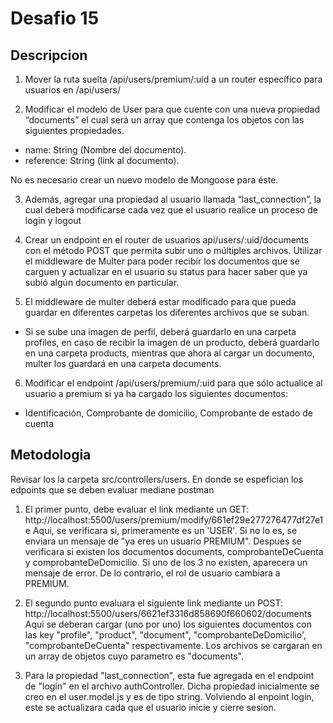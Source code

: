 
# Desafio 15

## Descripcion

   
1. Mover la ruta suelta /api/users/premium/:uid a un router específico para usuarios en /api/users/
     
2. Modificar el modelo de User para que cuente con una nueva propiedad “documents” el cual será un array que contenga los objetos con las siguientes propiedades. 
- name: String (Nombre del documento).
- reference: String (link al documento).
       
No es necesario crear un nuevo modelo de Mongoose para éste.
    
3.  Además, agregar una propiedad al usuario llamada “last_connection”, la cual deberá modificarse cada vez que el usuario realice un proceso de login y logout
     
4. Crear un endpoint en el router de usuarios api/users/:uid/documents con el método POST que permita subir uno o 
     múltiples archivos. Utilizar el middleware de Multer para 
     poder recibir los documentos que se carguen y actualizar en 
     el usuario su status para hacer saber que ya subió algún 
     documento en particular.
    
5.  El middleware de multer deberá estar modificado para que 
     pueda guardar en diferentes carpetas los diferentes archivos 
     que se suban.
- Si se sube una imagen de perfil, deberá guardarlo en una carpeta profiles, en caso de recibir la imagen de un producto, deberá guardarlo en una carpeta products, mientras que ahora al cargar un documento, multer los guardará en una carpeta documents.
        
6. Modificar el endpoint /api/users/premium/:uid para que sólo actualice al usuario a premium si ya ha cargado los siguientes documentos:    
- Identificación, Comprobante de domicilio, Comprobante de estado de cuenta

## Metodologia

Revisar los la carpeta src/controllers/users. En donde se espefician los edpoints que se deben evaluar mediane postman

1. El primer punto, debe evaluar el link mediante un GET: http://localhost:5500/users/premium/modify/661ef29e277276477df27e1e 
Aqui, se verificara si, primeramente es un 'USER'. Si no lo es, se enviara un mensaje de "ya eres un usuario PREMIUM". Despues se verificara si existen los documentos documents, comprobanteDeCuenta y comprobanteDeDomicilio. Si uno de los 3 no existen, aparecera un mensaje de error. De lo contrario, el rol de usuario cambiara a PREMIUM.

2. El segundo punto evaluara el siguiente link mediante un POST: http://localhost:5500/users/6621ef3316d858690f660602/documents
Aqui se deberan cargar (uno por uno) los siguientes documentos con las key "profile", "product", "document", "comprobanteDeDomicilio', "comprobanteDeCuenta" respectivamente. Los archivos se cargaran en un array de objetos cuyo parametro es "documents".

3. Para la propiedad "last_connection", esta fue agregada en el endpoint de "login" en el archivo authController. Dicha propiedad inicialmente se creo en el user.model.js y es de tipo string. 
Volviendo al enpoint login, este se actualizara cada que el usuario inicie y cierre sesion.